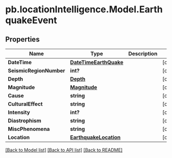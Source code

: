 # pb.locationIntelligence.Model.EarthquakeEvent
## Properties

Name | Type | Description | Notes
------------ | ------------- | ------------- | -------------
**DateTime** | [**DateTimeEarthQuake**](DateTimeEarthQuake.md) |  | [optional] 
**SeismicRegionNumber** | **int?** |  | [optional] 
**Depth** | [**Depth**](Depth.md) |  | [optional] 
**Magnitude** | [**Magnitude**](Magnitude.md) |  | [optional] 
**Cause** | **string** |  | [optional] 
**CulturalEffect** | **string** |  | [optional] 
**Intensity** | **int?** |  | [optional] 
**Diastrophism** | **string** |  | [optional] 
**MiscPhenomena** | **string** |  | [optional] 
**Location** | [**EarthquakeLocation**](EarthquakeLocation.md) |  | [optional] 

[[Back to Model list]](../README.md#documentation-for-models) [[Back to API list]](../README.md#documentation-for-api-endpoints) [[Back to README]](../README.md)

